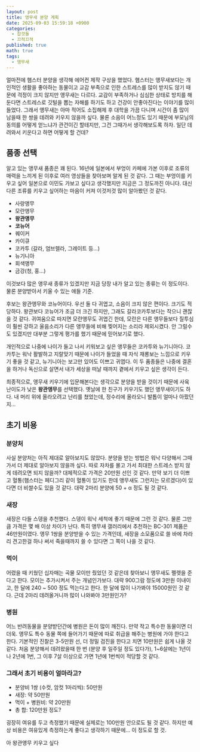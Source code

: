```yaml
---
layout: post
title: 앵무새 분양 계획
date: 2025-09-03 15:59:18 +0900
categories:
  - 잡것들
  - 끄적끄적
published: true
math: true
tags:
  - 앵무새
---
```

얼마전에 햄스터 분양을 생각해 에어컨 제작 구상을 했었다. 햄스터는 앵무새보다는 개인적인 생활을 좋아하는 동물이고 교감 부족으로 인한 스트레스를 많이 받지도 않기 때문에 걱정이 크지 않지만 앵무새는 다르다. 교감이 부족하거나 심심한 상태로 방치를 해둔다면 스트레스로 깃털을 뽑는 자해를 하기도 하고 건강이 안좋아진다는 이야기를 많이 들었다. 그래서 앵무새는 아마 적어도 소집해제 후 대학을 가끔 다니며 시간이 좀 많이 남을때 한 쌍을 데려와 키우지 않을까 싶다. 물론 소음이 어느정도 있기 때문에 부모님의 동의를 어떻게 얻느냐가 관건이긴 할테지만, 그건 그때가서 생각해보도록 하자. 일단 데려와서 키운다고 하면 어떻게 할 건데?

## 품종 선택
알고 있는 앵무새 품종은 꽤 된다. 16년에 일본에서 부엉이 카페에 가본 이후로 조류의 매력을 느끼게 된 이후로 여러 영상들을 찾아보며 알게 된 것 같다. 그 때는 부엉이를 키우고 싶어 일본으로 이민도 가보고 싶다고 생각했지만 지금은 그 정도까진 아니다. 대신 다른 조류를 키우고 싶어하는 마음이 커져 이것저것 많이 알아봤던 것 같다.

- 사랑앵무
- 모란앵무
- **왕관앵무**
- **코뉴어**
- 퀘이커
- 카이큐
- 코카투 (갈라, 엄브렐라, 그레이트 등...)
- 뉴기니아
- 회색앵무
- 금강(청, 홍...)

이것보다 많은 앵무새 종류가 있겠지만 지금 당장 내가 알고 있는 종류는 이 정도이다. 물론 분양받아서 키울 수 있는 애들 기준.

후보는 왕관앵무와 코뉴어이다. 우선 둘 다 귀엽고, 소음이 크지 않은 편이다. 크기도 적당하다. 왕관보다 코뉴어가 조금 더 크긴 하지만, 그래도 갈라코카투보다는 작으니 괜찮을 것 같다. 
귀여움으로 따지면 모란앵무도 귀엽긴 한데, 모란은 다른 앵무들보다 질투심이 훨씬 강하고 울음소리가 다른 앵무들에 비해 찢어지는 소리라 제외시켰다. 안 그럴수도 있겠지만 대부분 그렇게 평가를 했기 때문에 믿어보기로 했다.

개인적으로 나중에 나이가 들고 나서 키워보고 싶은 앵무들은 코카투와 뉴기니아다. 코카투는 워낙 활발하고 지랄맞기 때문에 나이가 들었을 때 자식 재롱보는 느낌으로 키우기 좋을 것 같고, 뉴기니아는 보고만 있어도 이쁘고 귀엽다. 이 두 품종들은 나중에 결혼을 하거나 독신으로 살면서 내가 세상을 떠날 때까지 곁에서 키우고 싶은 생각이 든다.

최종적으로, 앵무새 키우기에 입문해본다는 생각으로 분양을 받을 것이기 때문에 사육 난이도가 낮은 **왕관앵무**를 선택했다. 옛날에 한 친구가 키우기도 했던 앵무새이기도 하다. 내 머리 위에 올라오려고 난리를 쳤었는데, 정수리에 올라오니 발톱이 얼마나 아팠던지...

## 초기 비용

### 분양처
사실 분양처는 아직 제대로 알아보지도 않았다. 분양을 받는 방법은 워낙 다양해서 그때 가서 더 제대로 알아보지 않을까 싶다. 따로 자차를 몰고 가서 최대한 스트레스 받지 않게 데려오면 되지 않을까? 
대체적으로 가격은 20만원 선인 것 같다. 만약 보기 더 이쁘고 혈통(햄스터는 페디그리 같이 혈통이 있기도 한데 앵무새도 그런지는 모르겠다)이 있다면 더 비쌀수도 있을 것 같다. 대략 2마리 분양에 50 + α 정도 될 것 같다.

### 새장
새장은 다들 스뎅을 추천했다. 스뎅이 워낙 세척에 좋기 때문에 그런 것 같다. 물론 그만큼 가격은 몇 배 이상 차이가 난다. 특히 앵무새 갤러리에서 추천하는 BC-301 제품은 46만원이였다. 앵무 1쌍을 분양받을 수 있는 가격인데, 새장을 소모품으로 쓸 바에 차라리 견고한걸 하나 써서 죽을때까지 쓸 수 있다면 그 쪽이 나을 것 같다. 

### 먹이
어렸을 때 키웠던 십자매는 곡물 모이만 줬었던 것 같은데 찾아보니 앵무새도 펠렛을 준다고 한다. 모이는 추가시켜서 주는 개념인가보다. 대략 900그람 정도에 3만원 이내이고, 한 달에 240 ~ 500 정도 먹는다고 한다. 한 달에 많이 나가봐야 15000원인 것 같다. 근데 2마리 데려올거니까 많이 나와봐야 3만원인가?

### 병원
어느 반려동물을 분양받던간에 병원은 돈이 많이 깨진다. 만약 작고 특수한 동물이면 더더욱. 앵무도 특수 동물 쪽에 들어가기 때문에 따로 취급을 해주는 병원에 가야 한다고 한다. 기본적인 진찰은 3-5만원 선, 더 정밀 검진을 한다고 치면 10만원은 쉽게 나올 것 같다. 처음 분양해서 데려왔을때 한 번 (분양 후 일주일 정도 있다가), 1~6살에는 1년이나 2년에 1번, 그 이후 7살 이상으로 가면 1년에 1번씩이 적당할 것 같다.

### 그래서 초기 비용이 얼마라고?

- 분양비 1쌍 (수컷, 암컷 1마리씩): 50만원
- 새장: 약 50만원
- 먹이 + 병원비: 약 20만원
- 총 합: 120만원 정도?

굉장히 여유를 두고 측정했기 때문에 실제로는 100만원 안으로도 될 것 같다. 하지만 예상 비용은 여유있게 측정하는게 좋다고 생각하기 때문에... 이 정도로 할 것.

아 왕관앵무 키우고 싶다

